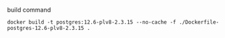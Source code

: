 build command

```
docker build -t postgres:12.6-plv8-2.3.15 --no-cache -f ./Dockerfile-postgres-12.6-plv8-2.3.15 .
```